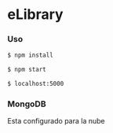# eLibrary

### Uso

```sh
$ npm install
```

```sh
$ npm start

```

```sh
$ localhost:5000

```

### MongoDB

Esta configurado para la nube
